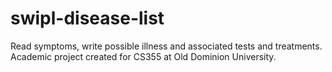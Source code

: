 # swipl-disease-list
Read symptoms, write possible illness and associated tests and treatments. Academic project created for CS355 at Old Dominion University.
